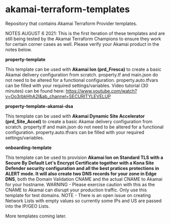 # akamai-terraform-templates
Repository that contains Akamai Terraform Provider templates. 

NOTES AUGUST 6 2021: This is the first iteration of these templates and are still being tested by the Akamai Terraform Champions to ensure they work for certain corner cases as well. Please verify your Akamai product in the notes below. 

**property-template**

This template can be used with **Akamai Ion (prd_Fresca)** to create a basic Akamai delivery configuration from scratch. property.tf and main.json do not need to be altered for a functional configuration. property.auto.tfvars can be filled with your required settings/variables. Video tutorial (30 minutes) can be found here:  https://www.youtube.com/watch?v=Oo3rbkHhA2I&ab_channel=SECURITYLEVELUP

**property-template-akamai-dsa**

This template can be used with **Akamai Dynamic Site Accelerator (prd_Site_Accel)** to create a basic Akamai delivery configuration from scratch. property.tf and main.json do not need to be altered for a functional configuration. property.auto.tfvars can be filled with your required settings/variables.

**onboarding-template**

This template can be used to provision **Akamai Ion on Standard TLS with a Secure By Default Let's Encrypt Certificate together with a Kona Site Defender security configuration and all the best pratices protections in ALERT mode. It will also create two DNS records for your zone in Edge DNS**, both the Domain Validation CNAME and the actual CNAME to Akamai for your hostname. WARNING - Please exercise caution with this as the CNAME to Akamai can disrupt your production traffic. Only use this template for test domains. NOTE - There is an open issue on creating Network Lists with empty values so currently some IPs and US are passed into the IP/GEO Lists.

More templates coming later.
